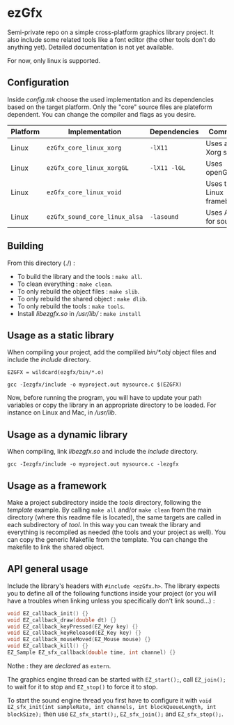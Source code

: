 # ezGfx

Semi-private repo on a simple cross-platform graphics library project. It also include some related tools like a font editor (the other tools don't do anything yet). Detailed documentation is not yet available. 

For now, only linux is supported.


## Configuration

Inside _config.mk_ choose the used implementation and its dependencies based on the target platform. Only the "core" source files are plateform dependent. You can change the compiler and flags as you desire.

| Platform 	| Implementation 				| Dependencies  |		 Comment 				|
|-----------|-------------------------------|---------------|-------------------------------|
| Linux	   	| `ezGfx_core_linux_xorg`	    | `-lX11`    	| Uses a Xorg server		    |
| Linux 	| `ezGfx_core_linux_xorgGL`	    | `-lX11 -lGL`	| Uses openGL					|
| Linux		| `ezGfx_core_linux_void`	    | 				| Uses the Linux framebuffer	|
| Linux	 	| `ezGfx_sound_core_linux_alsa`	| `-lasound`	| Uses Alsa for sound	        |


## Building

From this directory (./) :

* To build the library and the tools : `make all`.
* To clean everything : `make clean`.
* To only rebuild the object files : `make slib`.
* To only rebuild the shared object : `make dlib`.
* To only rebuild the tools : `make tools`.
* Install _libezgfx.so_ in _/usr/lib/_ : `make install`



## Usage as a static library

When compiling your project, add the compliled _bin/\*.obj_ object files and include the _include_ directory.

`EZGFX = wildcard(ezgfx/bin/*.o)`

`gcc -Iezgfx/include -o myproject.out mysource.c $(EZGFX)`

Now, before running the program, you will have to update your path variables or copy the library in an appropriate directory to be loaded. For instance on Linux and Mac, in _/usr/lib_.


## Usage as a dynamic library

When compiling, link _libezgfx.so_ and include the _include_ directory.

`gcc -Iezgfx/include -o myproject.out mysource.c -lezgfx`


## Usage as a framework

Make a project subdirectory inside the _tools_ directory, following the _template_ example. By calling `make all` and/or `make clean` from the main directory (where this readme file is located), the same targets are called in each subdirectory of _tool_. In this way you can tweak the library and everything is recompiled as needed (the tools and your project as well). You can copy the generic Makefile from the template. You can change the makefile to link the shared object.


## API general usage

Include the library's headers with `#include <ezGfx.h>`. The library expects you to define all of the following functions inside your project (or you will have a troubles when linking unless you specifically don't link sound...) :
```C
void EZ_callback_init() {}
void EZ_callback_draw(double dt) {}
void EZ_callback_keyPressed(EZ_Key key) {}
void EZ_callback_keyReleased(EZ_Key key) {}
void EZ_callback_mouseMoved(EZ_Mouse mouse) {}
void EZ_callback_kill() {}
EZ_Sample EZ_sfx_callback(double time, int channel) {}
```

Nothe : they are _declared_ as `extern`. 



The graphics engine thread can be started with `EZ_start();`, call `EZ_join();` to wait for it to stop and `EZ_stop()` to force it to stop.

To start the sound engine thread you first have to configure it with `void EZ_sfx_init(int sampleRate, int channels, int blockQueueLength, int blockSize);` then use `EZ_sfx_start();`, `EZ_sfx_join();` and `EZ_sfx_stop();`.






